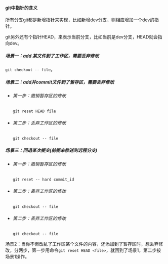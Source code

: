 #### git中指针的含义

所有分支git都是新增指针来实现，比如新增dev分支，则相应增加一个dev的指针。

git另外还有个指针HEAD，来表示当前分支，比如当前是dev分支，HEAD就会指向dev。

##### 场景一：add 某文件到了工作区，需要丢弃修改
`git checkout -- file`。

##### 场景二：add并commit文件到了暂存区，需要丢弃修改

* ###### 第一步：撤销暂存区的修改 

  `git reset HEAD file` 

* ###### 第二步：丢弃工作区的修改

  `git checkout -- file`

##### 场景三：回退某次提交(前提未推送到远程分支)

* ###### 第一步：撤销暂存区的修改 

  `git reset -- hard commit_id` 

* ###### 第二步：丢弃工作区的修改

  `git checkout -- file`

* ###### 第二步：丢弃工作区的修改

  `git checkout -- file`

场景2：当你不但改乱了工作区某个文件的内容，还添加到了暂存区时，想丢弃修改，分两步，第一步用命令`git reset HEAD <file>`，就回到了场景1，第二步按场景1操作。